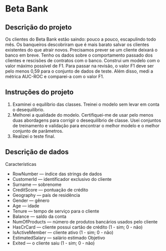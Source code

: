 # Beta Bank

## Descrição do projeto
Os clientes do Beta Bank estão saindo: pouco a pouco, escapulindo todo mês. Os banqueiros descobriram que é mais barato salvar os clientes existentes do que atrair novos.
Precisamos prever se um cliente deixará o banco em breve. Tenho os dados sobre o comportamento passado dos clientes e rescisões de contratos com o banco.
Construi um modelo com o valor máximo possível de F1. Para passar na revisão, o valor F1 deve ser pelo menos 0,59 para o conjunto de dados de teste.
Além disso, medi a métrica AUC-ROC e comparei-a com o valor F1.

## Instruções do projeto
1.	Examinei o equilíbrio das classes. Treinei o modelo sem levar em conta o desequilíbrio. 
2.	Melhorei a qualidade do modelo. Certifiquei-me de usar pelo menos duas abordagens para corrigir o desequilíbrio de classe. Usei conjuntos de treinamento e validação para encontrar o melhor modelo e o melhor conjunto de parâmetros. 
3.	Realizei o teste final.

## Descrição de dados
Características
-	RowNumber — índice das strings de dados
-	CustomerId — identificador exclusivo do cliente
-	Surname — sobrenome
-	CreditScore — pontuação de crédito
-	Geography — país de residência
-	Gender — gênero
-	Age — idade
-	Tenure — tempo de serviço para o cliente
-	Balance — saldo da conta
-	NumOfProducts — número de produtos bancários usados pelo cliente
-	HasCrCard — cliente possui cartão de crédito (1 - sim; 0 - não)
-	IsActiveMember — cliente ativo (1 - sim; 0 - não)
-	EstimatedSalary — salário estimado
Objetivo
-	Exited — o cliente saiu (1 - sim; 0 - não)
